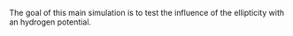 The goal of this main simulation is to test the influence of the ellipticity with an hydrogen potential.

